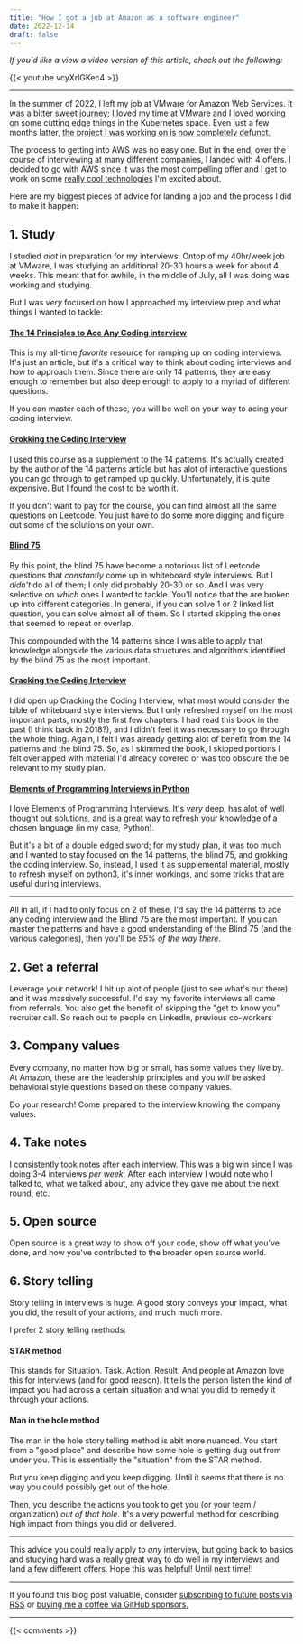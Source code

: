 ```yaml
---
title: "How I got a job at Amazon as a software engineer"
date: 2022-12-14
draft: false
---
```


_If you'd like a view a video version of this article, check out the following:_

{{< youtube vcyXrlGKec4 >}}

---

In the summer of 2022, I left my job at VMware for Amazon Web Services.
It was a bitter sweet journey; I loved my time at VMware
and I loved working on some cutting edge things in the Kubernetes space.
Even just a few months latter, [the project I was working on is now completely defunct.](https://github.com/vmware-tanzu/community-edition)

The process to getting into AWS was no easy one.
But in the end, over the course of interviewing at many different companies,
I landed with 4 offers. I decided to go with AWS since it was the most compelling offer
and I get to work on some [really cool technologies](https://github.com/bottlerocket-os/bottlerocket) I'm excited about.

Here are my biggest pieces of advice for landing a job and the process I did to make it happen:

## 1. Study

I studied _alot_ in preparation for my interviews.
Ontop of my 40hr/week job at VMware, I was studying an additional 20-30 hours a week for about 4 weeks.
This meant that for awhile, in the middle of July, all I was doing was working and studying.

But I was _very_ focused on how I approached my interview prep and what things I wanted to tackle:

#### [The 14 Principles to Ace Any Coding interview](https://hackernoon.com/14-patterns-to-ace-any-coding-interview-question-c5bb3357f6ed)

This is my all-time _favorite_ resource for ramping up on coding interviews.
It's just an article, but it's a critical way to think about coding interviews
and how to approach them.
Since there are only 14 patterns, they are easy enough to remember
but also deep enough to apply to a myriad of different questions.

If you can master each of these, you will be well on your way to acing your coding interview.

#### [Grokking the Coding Interview](https://www.educative.io/courses/grokking-coding-interview-patterns-python)

I used this course as a supplement to the 14 patterns.
It's actually created by the author of the 14 patterns article
but has alot of interactive questions you can go through to get ramped up quickly.
Unfortunately, it is quite expensive. But I found the cost to be worth it.

If you don't want to pay for the course, you can find almost all the same questions on Leetcode.
You just have to do some more digging and figure out some of the solutions on your own.

#### [Blind 75](https://leetcode.com/discuss/general-discussion/460599/blind-75-leetcode-questions)

By this point, the blind 75 have become a notorious list of Leetcode questions that _constantly_ come up
in whiteboard style interviews.
But I _didn't_ do all of them; I only did probably 20-30 or so. And I was very selective on _which_ ones
I wanted to tackle. You'll notice that the are broken up into different categories.
In general, if you can solve 1 or 2 linked list question, you can solve almost all of them.
So I started skipping the ones that seemed to repeat or overlap.

This compounded with the 14 patterns since I was able to apply that knowledge alongside the
various data structures and algorithms identified by the blind 75 as the most important.

#### [Cracking the Coding Interview](https://www.crackingthecodinginterview.com/)

I did open up Cracking the Coding Interview, what most would consider the bible of
whiteboard style interviews.
But I only refreshed myself on the most important parts, mostly the first few chapters.
I had read this book in the past (I think back in 2018?), and I didn't feel it was necessary
to go through the whole thing.
Again, I felt I was already getting alot of benefit from the 14 patterns and the blind 75.
So, as I skimmed the book, I skipped portions I felt overlapped with material I'd already covered
or was too obscure the be relevant to my study plan.

#### [Elements of Programming Interviews in Python](https://elementsofprogramminginterviews.com/about/)

I love Elements of Programming Interviews. It's _very_ deep,
has alot of well thought out solutions, and is a great way to refresh your knowledge of a chosen language
(in my case, Python).

But it's a bit of a double edged sword; for my study plan, it was too much and I wanted to stay focused
on the 14 patterns, the blind 75, and grokking the coding interview.
So, instead, I used it as supplemental material, mostly to refresh myself on python3,
it's inner workings, and some tricks that are useful during interviews.

---

All in all, if I had to only focus on 2 of these,
I'd say the 14 patterns to ace any coding interview and the Blind 75 are the most important.
If you can master the patterns and have a good understanding of the Blind 75 (and the various categories),
then you'll be _95% of the way there_.

## 2. Get a referral

Leverage your network! I hit up alot of people (just to see what's out there)
and it was massively successful. I'd say my favorite interviews all came from referrals.
You also get the benefit of skipping the "get to know you" recruiter call.
So reach out to people on LinkedIn, previous co-workers

## 3. Company values

Every company, no matter how big or small, has some values they live by.
At Amazon, these are the leadership principles and you _will_ be asked behavioral style questions
based on these company values.

Do your research! Come prepared to the interview knowing the company values.

## 4. Take notes

I consistently took notes after each interview. This was a big win since I was doing 3-4 interviews
_per week_. After each interview I would note who I talked to, what we talked about, any advice they gave me
about the next round, etc.

## 5. Open source

Open source is a great way to show off your code, show off what you've done,
and how you've contributed to the broader open source world.

## 6. Story telling

Story telling in interviews is huge.
A good story conveys your impact, what you did, the result of your actions,
and much much more.

I prefer 2 story telling methods:

#### STAR method

This stands for Situation. Task. Action. Result.
And people at Amazon love this for interviews (and for good reason).
It tells the person listen the kind of impact you had across a certain situation
and what you did to remedy it through your actions.

#### Man in the hole method

The man in the hole story telling method is abit more nuanced.
You start from a "good place" and describe how some hole is getting dug out from under you.
This is essentially the "situation" from the STAR method.

But you keep digging and you keep digging. Until it seems that there is no way
you could possibly get out of the hole.

Then, you describe the actions you took to get you (or your team / organization) _out of that hole_.
It's a very powerful method for describing high impact from things you did or delivered.

---

This advice you could really apply to _any_ interview,
but going back to basics and studying hard was a really great way to do well in my interviews
and land a few different offers. Hope this was helpful! Until next time!!

---

If you found this blog post valuable,
consider [subscribing to future posts via RSS](https://johncodes.com/index.xml)
or [buying me a coffee via GitHub sponsors.](https://github.com/sponsors/jpmcb)

---

{{< comments >}}

